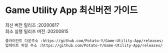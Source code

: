 # Game Utility App 최신버전 가이드

최신 버전 릴리즈 :20200817<br>
최소 실행 릴리즈 버전 :20200815<br>
```txt
클라이언트 다운주소 :https://github.com/Potato-Y/Game-Utility-App/releases/download/v1.4.1/UpdateClient.exe입니다.
업데이트 파일 주소 :https://github.com/Potato-Y/Game-Utility-App/releases/download/v1.5.0/Game.Utility.App.exe입니다.
```
